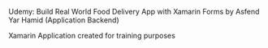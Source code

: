 Udemy: Build Real World Food Delivery App with Xamarin Forms by Asfend Yar Hamid (Application Backend)

Xamarin Application created for training purposes
